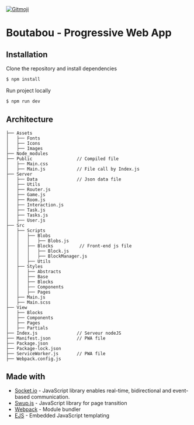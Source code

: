 <a href="https://gitmoji.dev">
  <img src="https://img.shields.io/badge/gitmoji-%20😜%20😍-FFDD67.svg?style=flat-square" alt="Gitmoji">
</a>

# Boutabou - Progressive Web App

## Installation

Clone the repository and install dependencies

```sh
$ npm install
```

Run project locally

```sh
$ npm run dev
```

## Architecture

```
├── Assets
│   ├── Fonts
│   ├── Icons
│   ├── Images
├── Node_modules
├── Public                 // Compiled file
│   ├── Main.css
│   ├── Main.js            // File call by Index.js
├── Server                 
│   ├── Data               // Json data file
│   ├── Utils              
│   ├── Router.js  
│   ├── Game.js  
│   ├── Room.js  
│   ├── Interaction.js  
│   ├── Task.js   
│   ├── Tasks.js          
│   ├── User.js          
├── Src
│   ├── Scripts
│   │   ├── Blobs
│   │   │   ├── Blobs.js
│   │   ├── Blocks          // Front-end js file
│   │   │   ├── Block.js
│   │   │   ├── BlockManager.js
│   │   ├── Utils
│   ├── Styles
│   │   ├── Abstracts
│   │   ├── Base
│   │   ├── Blocks
│   │   ├── Components
│   │   ├── Pages
│   ├── Main.js
│   ├── Main.scss
├── View
│   ├── Blocks
│   ├── Components
│   ├── Pages
│   ├── Partials
├── Index.js               // Serveur nodeJS
├── Manifest.json          // PWA file
├── Package.json
├── Package-lock.json
├── ServiceWorker.js       // PWA file
├── Webpack.config.js
```

## Made with

* [Socket.io](https://socket.io/) - JavaScript library enables real-time, bidirectional and event-based communication.
* [Swup.js](https://swup.js.org/) - JavaScript library for page transition
* [Webpack](https://webpack.js.org/) - Module bundler
* [EJS](https://ejs.co/) - Embedded JavaScript templating
